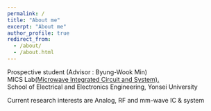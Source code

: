 ```yaml
---
permalink: /
title: "About me"
excerpt: "About me"
author_profile: true
redirect_from: 
  - /about/
  - /about.html
---
```



Prospective student (Advisor : Byung-Wook Min)<br>
        MICS Lab<a href="http://web.yonsei.ac.kr/mics/">(Microwave Integrated Circuit and System).</a><br>
        School of Electrical and Electronics Engineering, Yonsei University

Current research interests are Analog, RF and mm-wave IC &amp; system

